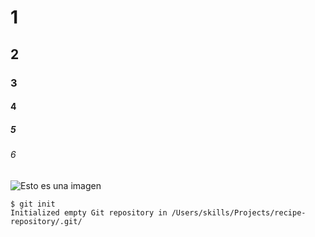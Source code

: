 # 1
## 2
### 3
#### 4
##### 5
###### 6
![Esto es una imagen](https://s1.static.brasilescola.uol.com.br/be/conteudo/images/linhas-retas-planos-vidro-nos-predios-581b44f536ddd.jpg)
```
$ git init
Initialized empty Git repository in /Users/skills/Projects/recipe-repository/.git/
```
